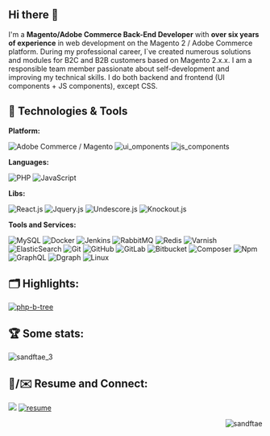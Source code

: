## Hi there 👋
I'm a **Magento/Adobe Commerce Back-End Developer** with **over six years of experience** in web development on the Magento 2 / Adobe Commerce platform. During my professional career, I`ve created numerous solutions and modules for B2C and B2B customers based on Magento 2.x.x. I am a responsible team member passionate about self-development and improving my technical skills.
I do both backend and frontend (UI components + JS components), except CSS.

## 🔧 Technologies & Tools
**Platform:**

![Adobe Commerce / Magento](https://img.shields.io/badge/Platform-Magento_/_Adobe_Commerce-ED2224?logo=framework&logoColor=white)
![ui_omponents](https://img.shields.io/badge/Components-Magento_/_Adobe_Commerce_UI_Component-ED2224?logo=framework&logoColor=white)
![js_components](https://img.shields.io/badge/Components-Magento_/_Adobe_Commerce_JS_Component-ED2224?logo=framework&logoColor=white)

**Languages:**

![PHP](https://img.shields.io/badge/Code-PHP-informational?style=flat&logo=php&color=777BB4)
![JavaScript](https://img.shields.io/badge/Code-JavaScript-informational?style=flat&logo=javascript&color=F7DF1E)

**Libs:**

![React.js](https://img.shields.io/badge/Library-ReactJs-61DAFB?logo=react&logoColor=white)
![Jquery.js](https://img.shields.io/badge/Library-Jquery-orange?logo=jquery&logoColor=#0769AD)
![Undescore.js](https://img.shields.io/badge/Library-UndescoreJs-0371B5?logo=underscoredotjs&logoColor=white)
![Knockout.js](https://img.shields.io/badge/Library-KnockoutJs-35495E?&logoColor=#0769AD)

**Tools and Services:**

![MySQL](https://img.shields.io/badge/DBMS-MySQL-informational?&logo=mysql&logoColor=4479A1&color=4479A1)
![Docker](https://img.shields.io/badge/Tools-Docker-informational?style=flat&logo=docker&logoColor=2496ED&color=2496ED)
![Jenkins](https://img.shields.io/badge/Deployment-Jenkins-informational?style=flat&logo=jenkins&logoColor=D24939&color=D24939)
![RabbitMQ](https://img.shields.io/badge/Service-RabbitMQ-informational?style=flat&logo=rabbitmq&logoColor=FF6600&color=FF6600)
![Redis](https://img.shields.io/badge/Caching-Redis-informational?style=flat&logo=redis&color=FF4438)
![Varnish](https://img.shields.io/badge/Caching-Varnish-informational?style=flat)
![ElasticSearch](https://img.shields.io/badge/Search_Engine-ElasticSearch-informational?style=flat&logo=elasticsearch&logoColor=005571&color=005571)
![Git](https://img.shields.io/badge/VCS-Git-informational?&logo=git&logoColor=F05032&style=flat&color=F05032)
![GitHub](https://img.shields.io/badge/VCS-GitHub-informational?&logo=github&logoColor=181717&style=flat&color=181717)
![GitLab](https://img.shields.io/badge/VCS-GitLab-informational?&logo=gitlab&logoColor=FC6D26&color=FC6D26&style=flat)
![Bitbucket](https://img.shields.io/badge/VCS-Bitbucket-informational?&logo=bitbucket&logoColor=0052CC&color=0052CC)
![Composer](https://img.shields.io/badge/DMS-Composer-informational?style=flat&logo=composer&logoColor=white&color=885630)
![Npm](https://img.shields.io/badge/DMS-Npm-informational?style=flat&logo=npm&logoColor=CB3837&color=CB3837)
![GraphQL](https://img.shields.io/badge/Service-GraphQL-informational?&logo=graphql&logoColor=E10098&color=E10098)
![Dgraph](https://img.shields.io/badge/Service-Dgraph-informational?&logo=dgraph&logoColor=E50695&color=E50695)
![Linux](https://img.shields.io/badge/System-Linux-informational?style=flat&logo=linux&color=FCC624)

## 🗂️ Highlights:

<a href="https://github.com/sandftae/php-b-tree">
  <img align="center" src="https://github-readme-stats.vercel.app/api/pin/?username=sandftae&repo=php-b-tree&show_icons=true&line_height=27&title_color=6aa6f8&text_color=8a919a&icon_color=6aa6f8&bg_color=22272e" alt="php-b-tree" />
</a>

## 🏆 Some stats:
<!-- <p><img align="left" src="https://github-readme-stats.vercel.app/api/top-langs?username=sandftae&show_icons=true&locale=en&layout=compact" alt="sandftae_1" /></p> -->
<p><img align="rigth" src="https://github-profile-trophy.vercel.app/?username=sandftae&rank=S,AAA&show_icons=true&locale=en&layout=compact" alt="sandftae_3"/></p>

##  :page_facing_up:/:envelope: Resume and Connect:

<span align="left">
  <a href="https://www.linkedin.com/in/ihor-v-36041996/" target="_blank"><img src="https://img.shields.io/badge/-LinkedIn-%230077B5?style=for-the-badge&logo=linkedin&logoColor=white"></a> 
</span>  
<span align="right">
  <a href="https://resume.io/r/QdYn2micL"><img alt="resume" target="_blank" src="https://img.shields.io/badge/Resume-30363D?style=for-the-badge&logo=GitHub-Sponsors&logoColor=#white" /></a>
</span>



<p align="right"> <img src="https://komarev.com/ghpvc/?username=sandftae&label=Profile%20views&color=0e75b6&style=flat" alt="sandftae" /></p>
